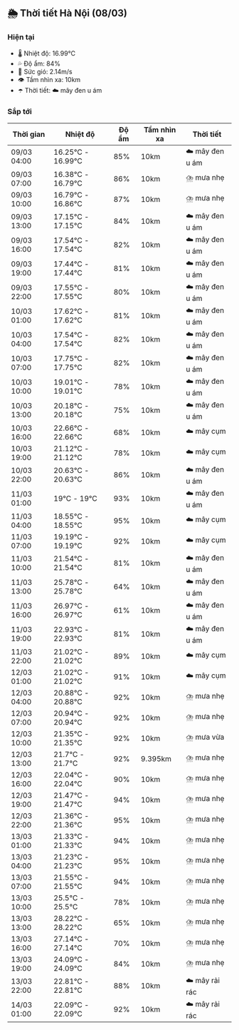 ## 🌦️ Thời tiết Hà Nội (08/03)

### Hiện tại

- 🌡️ Nhiệt độ: 16.99℃
- 💦 Độ ẩm: 84%
- 💨 Sức gió: 2.14m/s
- 👁️ Tầm nhìn xa: 10km
- ☂️ Thời tiết: ☁️ mây đen u ám

### Sắp tới

| Thời gian | Nhiệt độ | Độ ẩm | Tầm nhìn xa | Thời tiết |
| --- | --- | --- | --- | --- |
| 09/03 04:00 | 16.25℃ - 16.99℃ | 85% | 10km | ☁️ mây đen u ám |
| 09/03 07:00 | 16.38℃ - 16.79℃ | 86% | 10km | ⛈️ mưa nhẹ |
| 09/03 10:00 | 16.79℃ - 16.86℃ | 87% | 10km | ⛈️ mưa nhẹ |
| 09/03 13:00 | 17.15℃ - 17.15℃ | 84% | 10km | ☁️ mây đen u ám |
| 09/03 16:00 | 17.54℃ - 17.54℃ | 82% | 10km | ☁️ mây đen u ám |
| 09/03 19:00 | 17.44℃ - 17.44℃ | 81% | 10km | ☁️ mây đen u ám |
| 09/03 22:00 | 17.55℃ - 17.55℃ | 80% | 10km | ☁️ mây đen u ám |
| 10/03 01:00 | 17.62℃ - 17.62℃ | 81% | 10km | ☁️ mây đen u ám |
| 10/03 04:00 | 17.54℃ - 17.54℃ | 82% | 10km | ☁️ mây đen u ám |
| 10/03 07:00 | 17.75℃ - 17.75℃ | 82% | 10km | ☁️ mây đen u ám |
| 10/03 10:00 | 19.01℃ - 19.01℃ | 78% | 10km | ☁️ mây đen u ám |
| 10/03 13:00 | 20.18℃ - 20.18℃ | 75% | 10km | ☁️ mây đen u ám |
| 10/03 16:00 | 22.66℃ - 22.66℃ | 68% | 10km | ☁️ mây cụm |
| 10/03 19:00 | 21.12℃ - 21.12℃ | 78% | 10km | ☁️ mây cụm |
| 10/03 22:00 | 20.63℃ - 20.63℃ | 86% | 10km | ☁️ mây đen u ám |
| 11/03 01:00 | 19℃ - 19℃ | 93% | 10km | ☁️ mây đen u ám |
| 11/03 04:00 | 18.55℃ - 18.55℃ | 95% | 10km | ☁️ mây cụm |
| 11/03 07:00 | 19.19℃ - 19.19℃ | 92% | 10km | ☁️ mây cụm |
| 11/03 10:00 | 21.54℃ - 21.54℃ | 81% | 10km | ☁️ mây đen u ám |
| 11/03 13:00 | 25.78℃ - 25.78℃ | 64% | 10km | ☁️ mây đen u ám |
| 11/03 16:00 | 26.97℃ - 26.97℃ | 61% | 10km | ☁️ mây đen u ám |
| 11/03 19:00 | 22.93℃ - 22.93℃ | 81% | 10km | ☁️ mây đen u ám |
| 11/03 22:00 | 21.02℃ - 21.02℃ | 89% | 10km | ☁️ mây cụm |
| 12/03 01:00 | 21.02℃ - 21.02℃ | 91% | 10km | ☁️ mây cụm |
| 12/03 04:00 | 20.88℃ - 20.88℃ | 92% | 10km | ⛈️ mưa nhẹ |
| 12/03 07:00 | 20.94℃ - 20.94℃ | 92% | 10km | ⛈️ mưa nhẹ |
| 12/03 10:00 | 21.35℃ - 21.35℃ | 92% | 10km | ⛈️ mưa vừa |
| 12/03 13:00 | 21.7℃ - 21.7℃ | 92% | 9.395km | ⛈️ mưa nhẹ |
| 12/03 16:00 | 22.04℃ - 22.04℃ | 90% | 10km | ⛈️ mưa nhẹ |
| 12/03 19:00 | 21.47℃ - 21.47℃ | 94% | 10km | ⛈️ mưa nhẹ |
| 12/03 22:00 | 21.36℃ - 21.36℃ | 95% | 10km | ⛈️ mưa nhẹ |
| 13/03 01:00 | 21.33℃ - 21.33℃ | 94% | 10km | ⛈️ mưa nhẹ |
| 13/03 04:00 | 21.23℃ - 21.23℃ | 95% | 10km | ⛈️ mưa nhẹ |
| 13/03 07:00 | 21.55℃ - 21.55℃ | 94% | 10km | ⛈️ mưa nhẹ |
| 13/03 10:00 | 25.5℃ - 25.5℃ | 78% | 10km | ⛈️ mưa nhẹ |
| 13/03 13:00 | 28.22℃ - 28.22℃ | 65% | 10km | ⛈️ mưa nhẹ |
| 13/03 16:00 | 27.14℃ - 27.14℃ | 70% | 10km | ⛈️ mưa nhẹ |
| 13/03 19:00 | 24.09℃ - 24.09℃ | 84% | 10km | ⛈️ mưa nhẹ |
| 13/03 22:00 | 22.81℃ - 22.81℃ | 88% | 10km | ☁️ mây rải rác |
| 14/03 01:00 | 22.09℃ - 22.09℃ | 92% | 10km | ☁️ mây rải rác |
